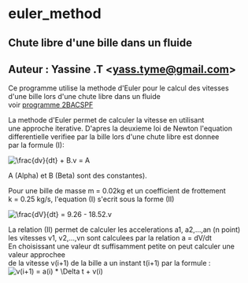 # euler_method
## Chute libre d'une bille dans un fluide
## Auteur : Yassine .T \<yass.tyme@gmail.com\>
Ce programme utilise la methode d'Euler pour le calcul des vitesses<br />
d'une bille lors d'une chute libre dans un fluide<br />
voir [programme 2BACSPF](https://www.alloschool.com/course/physique-et-chimie-2eme-bac-sciences-physiques-biof#!)

La methode d'Euler permet de calculer la vitesse en utilisant<br />
une approche iterative. D'apres la deuxieme loi de Newton l'equation<br />
differentielle verifiee par la bille lors d'une chute libre est donnee<br /> 
par la formule (I):

![\frac{dv}{dt} + B.v = A](https://latex.codecogs.com/svg.image?\frac{dv}{dt}&space;&plus;&space;B.v&space;=&space;A&space;&space;)

A (Alpha) et B (Beta) sont des constantes).

Pour une bille de masse m = 0.02kg et un coefficient de frottement<br />
k = 0.25 kg/s, l'equation (I) s'ecrit sous la forme (II) 

![\frac{dV}{dt} = 9.26 - 18.52.v](https://latex.codecogs.com/svg.image?\frac{dv}{dt}&space;&plus;&space;18.56.v&space;=&space;9.22&space;&space;)

La relation (II) permet de calculer les accelerations a1, a2,...,an (n point)<br /> 
les vitesses v1, v2,...,vn sont calculees par la relation a = dV/dt<br />
En choisissant une valeur dt suffisamment petite on peut calculer une valeur approchee<br />
de la vitesse v(i+1) de la bille a un instant t(i+1) par la formule :<br />
![v(i+1) =  a(i) * \Delta t + v(i)](https://latex.codecogs.com/svg.image?v(i&plus;1)&space;=&space;&space;a(i)&space;*&space;\Delta&space;t&space;&plus;&space;v(i))
